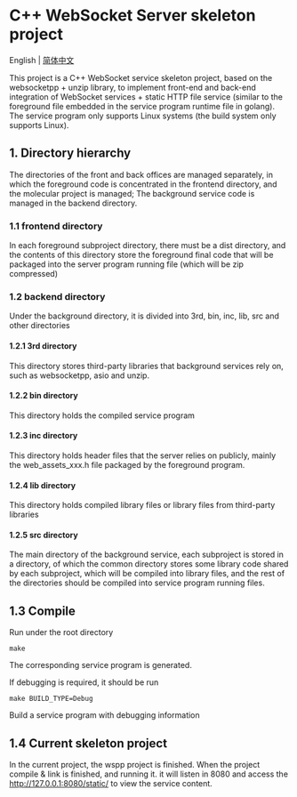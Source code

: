 # C++ WebSocket Server skeleton project

English | [简体中文](./README_cn.md)

This project is a C++ WebSocket service skeleton project, based on the websocketpp + unzip library, to implement front-end and back-end integration of WebSocket services + static HTTP file service (similar to the foreground file embedded in the service program runtime file in golang).
The service program only supports Linux systems (the build system only supports Linux).

## 1. Directory hierarchy

The directories of the front and back offices are managed separately, in which the foreground code is concentrated in the frontend directory, and the molecular project is managed; The background service code is managed in the backend directory.

### 1.1 frontend directory

In each foreground subproject directory, there must be a dist directory, and the contents of this directory store the foreground final code that will be packaged into the server program running file (which will be zip compressed)

### 1.2 backend directory

Under the background directory, it is divided into 3rd, bin, inc, lib, src and other directories

#### 1.2.1 3rd directory

This directory stores third-party libraries that background services rely on, such as websocketpp, asio and unzip.

#### 1.2.2 bin directory

This directory holds the compiled service program

#### 1.2.3 inc directory

This directory holds header files that the server relies on publicly, mainly the web_assets_xxx.h file packaged by the foreground program.

#### 1.2.4 lib directory

This directory holds compiled library files or library files from third-party libraries

#### 1.2.5 src directory

The main directory of the background service, each subproject is stored in a directory, of which the common directory stores some library code shared by each subproject, which will be compiled into library files, and the rest of the directories should be compiled into service program running files.

## 1.3 Compile

Run under the root directory
```
make
```
The corresponding service program is generated.

If debugging is required, it should be run
```
make BUILD_TYPE=Debug
```
Build a service program with debugging information

## 1.4 Current skeleton project

In the current project, the wspp project is finished. When the project compile & link is finished, and running it. it will listen in 8080 and access the http://127.0.0.1:8080/static/ to view the service content.